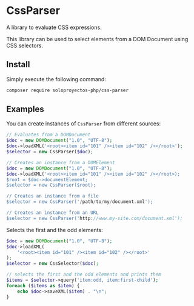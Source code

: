 # CssParser

A library to evaluate CSS expressions.

This library can be used to select elements from a DOM Document using CSS selectors.

## Install

Simply execute the following command:
```bash
composer require soloproyectos-php/css-parser
```

## Examples

You can create instances of `CssParser` from different sources:
```php
// Evaluates from a DOMDocument
$doc = new DOMDocument("1.0", "UTF-8");
$doc->loadXML('<root><item id="101" /><item id="102" /></root>');
$selector = new CssParser($doc);

// Creates an instance from a DOMElement
$doc = new DOMDocument("1.0", "UTF-8");
$doc->loadXML('<root><item id="101" /><item id="102" /></root>);
$root = $doc->documentElement;
$selector = new CssParser($root);

// Creates an instance from a file
$selector = new CssParser('/path/to/my/document.xml');

// Creates an instance from an URL
$selector = new CssParser('http://www.my-site.com/document.xml');
```

Selects the first and the odd elements:
```php
$doc = new DOMDocument("1.0", "UTF-8");
$doc->loadXML(
    '<root><item id="101" /><item id="102" /></root>'
);
$selector = new CssSelector($doc);

// selects the first and the odd elements and prints them
$items = $selector->query('item:odd, item:first-child');
foreach ($items as $item) {
    echo $doc->saveXML($item) . "\n";
}
```
